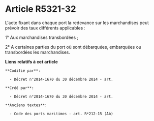 # Article R5321-32

L'acte fixant dans chaque port la redevance sur les marchandises peut prévoir des taux différents applicables :

1° Aux marchandises transbordées ;

2° A certaines parties du port où sont débarquées, embarquées ou transbordées les marchandises.

**Liens relatifs à cet article**

	**Codifié par**:

	  - Décret n°2014-1670 du 30 décembre 2014 - art.

	**Créé par**:

	  - Décret n°2014-1670 du 30 décembre 2014 - art.

	**Anciens textes**:

	  - Code des ports maritimes - art. R*212-15 (Ab)
